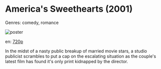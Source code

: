 # America's Sweethearts (2001)

Genres: comedy, romance

![poster](http://image.tmdb.org/t/p/w500/zggrMP2Jay25WwzZJxDSRV3OPZX.jpg)

en:
  [720p](magnet:?xt=urn:btih:44529076FE6AAA6F3E8E0B20162F98F9CC3F46F6&tr=udp://glotorrents.pw:6969/announce&tr=udp://tracker.opentrackr.org:1337/announce&tr=udp://torrent.gresille.org:80/announce&tr=udp://tracker.openbittorrent.com:80&tr=udp://tracker.coppersurfer.tk:6969&tr=udp://tracker.leechers-paradise.org:6969&tr=udp://p4p.arenabg.ch:1337&tr=udp://tracker.internetwarriors.net:1337)
  


In the midst of a nasty public breakup of married movie stars, a studio publicist scrambles to put a cap on the escalating situation as the couple's latest film has found it's only print kidnapped by the director.